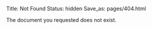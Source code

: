Title: Not Found
Status: hidden
Save_as: pages/404.html

The document you requested does not exist.
